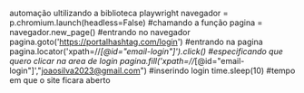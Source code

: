 automação ultilizando a biblioteca playwright 
navegador = p.chromium.launch(headless=False) #chamando a função 
    pagina = navegador.new_page() #entrando no navegador
    pagina.goto('https://portalhashtag.com/login') #entrando na pagina
    pagina.locator('xpath=//*[@id="email-login"]').click() #especificando que quero clicar na area de login
    pagina.fill('xpath=//*[@id="email-login"]',"joaosilva2023@gmail.com") #inserindo login 
    time.sleep(10) #tempo em que o site ficara aberto 
    
